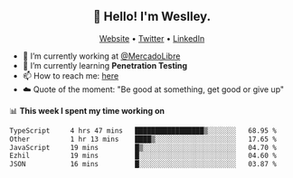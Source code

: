 <h2 align="center">👋 Hello! I'm Weslley.</h2>
<p align="center">
  <a href="http://weslleyneri.com.br">Website</a> •
  <a href="https://twitter.com/Weslley_Neri">Twitter</a> •
  <a href="https://www.linkedin.com/in/weslley-neri-3658908b">LinkedIn</a>
</p>


- 🔭 I’m currently working at [@MercadoLibre](https://github.com/mercadolibre)
- 🌱 I’m currently learning **Penetration Testing**
- 📫 How to reach me: [here](mailto:weslley39@gmail.com)
- ☁️ Quote of the moment: "Be good at something, get good or give up"

📊 **This week I spent my time working on**
<!--START_SECTION:waka-->

```txt
TypeScript     4 hrs 47 mins   █████████████████▒░░░░░░░   68.95 %
Other          1 hr 13 mins    ████▒░░░░░░░░░░░░░░░░░░░░   17.65 %
JavaScript     19 mins         █▒░░░░░░░░░░░░░░░░░░░░░░░   04.70 %
Ezhil          19 mins         █░░░░░░░░░░░░░░░░░░░░░░░░   04.60 %
JSON           16 mins         █░░░░░░░░░░░░░░░░░░░░░░░░   03.87 %
```

<!--END_SECTION:waka-->

<!-- Inspired by https://github.com/gruselhaus/gruselhaus -->